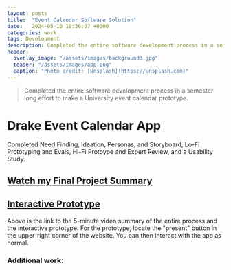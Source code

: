 ```yaml
---
layout: posts
title:  "Event Calendar Software Solution"
date:   2024-05-10 19:36:07 +0000
categories: work
tags: Development
description: Completed the entire software development process in a semester long effort to make a University event calendar prototype.
header:
  overlay_image: "/assets/images/background3.jpg"
  teaser: "/assets/images/app.png"
  caption: "Photo credit: [Unsplash](https://unsplash.com)"
---
```

> Completed the entire software development process in a semester long effort to make a University event calendar prototype.

# Drake Event Calendar App

Completed Need Finding, Ideation, Personas, and Storyboard, Lo-Fi Prototyping and Evals, Hi-Fi Protoype and Expert Review, and a Usability Study.
## <a href="https://drive.google.com/file/d/1IEvnbphjRzH-aJv3EDZ52IcxnzGrxUdj/view" target="_blank"><strong>Watch my Final Project Summary</strong></a>

## <a href="https://www.figma.com/design/kih2QPVWFnTcI4C6PNjv9i/GROUP-A-Project-Deliverable-3-Hi-fi-Prototype-REVISED?node-id=0-1&t=oOC768HEIGWF8uUZ-1" target="_blank"><strong>Interactive Prototype</strong></a>

Above is the link to the 5-minute video summary of the entire process and the interactive prototype. For the prototype, locate the "present" button in the upper-right corner of the website. You can then interact with the app as normal.


### Additional work:
